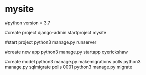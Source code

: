 # mysite
#python version = 3.7

#create project
django-admin startproject mysite

#start project
python3 manage.py runserver

#create new app
python3 manage.py startapp oyerickshaw

#create model
python3 manage.py makemigrations polls
python3 manage.py sqlmigrate polls 0001
python3 manage.py migrate
